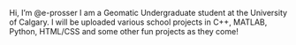 Hi, I’m @e-prosser
I am a Geomatic Undergraduate student at the University of Calgary.
I will be uploaded various school projects in C++, MATLAB, Python, HTML/CSS and some other fun projects as they come!
